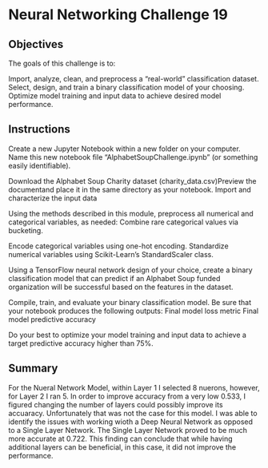 # Neural Networking Challenge 19 
## Objectives 
The goals of this challenge is to:

Import, analyze, clean, and preprocess a “real-world” classification dataset.
Select, design, and train a binary classification model of your choosing.
Optimize model training and input data to achieve desired model performance.

## Instructions 
Create a new Jupyter Notebook within a new folder on your computer. 
Name this new notebook file “AlphabetSoupChallenge.ipynb” (or something easily identifiable).

Download the Alphabet Soup Charity dataset (charity_data.csv)Preview the documentand place it in the same directory as your notebook.
Import and characterize the input data

Using the methods described in this module, preprocess all numerical and categorical variables, as needed:
Combine rare categorical values via bucketing.

Encode categorical variables using one-hot encoding.
Standardize numerical variables using Scikit-Learn’s StandardScaler class.

Using a TensorFlow neural network design of your choice, create a binary classification model that can predict if an Alphabet Soup funded organization will be successful based on the features in the dataset.


Compile, train, and evaluate your binary classification model. Be sure that your notebook produces the following outputs:
Final model loss metric
Final model predictive accuracy

Do your best to optimize your model training and input data to achieve a target predictive accuracy higher than 75%.

## Summary

For the Nueral Network Model, within Layer 1 I selected 8 nuerons, however, for Layer 2 I ran 5. In order to improve accuracy from a very low 0.533, I figured changing the number of layers could possibly improve its accuaracy. Unfortunately that was not the case for this model. I was able to identify the issues with working wioth a Deep Neural Network as opposed to a Single Layer Network. The Single Layer Network proved to be much more accurate at 0.722. This finding can conclude that while having additional layers can be beneficial, in this case, it did not improve the performance. 

